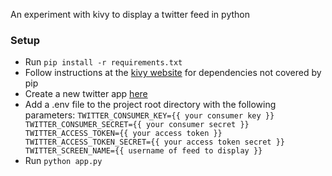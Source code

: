 An experiment with kivy to display a twitter feed in python

### Setup

* Run `pip install -r requirements.txt`
* Follow instructions at the [kivy website](https://kivy.org/docs/installation/installation.html) for dependencies not covered by pip
* Create a new twitter app [here](|https://apps.twitter.com/)
* Add a .env file to the project root directory with the following parameters:
  `TWITTER_CONSUMER_KEY={{ your consumer key }} 
TWITTER_CONSUMER_SECRET={{ your consumer secret }}  
TWITTER_ACCESS_TOKEN={{ your access token }}  
TWITTER_ACCESS_TOKEN_SECRET={{ your access token secret }}
TWITTER_SCREEN_NAME={{ username of feed to display }}`
* Run `python app.py` 